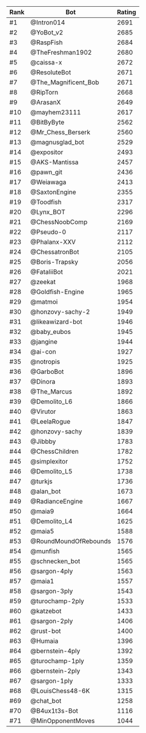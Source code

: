 Rank|Bot|Rating
---|---|---
#1|@Intron014|2691
#2|@YoBot_v2|2685
#3|@RaspFish|2684
#4|@TheFreshman1902|2680
#5|@caissa-x|2672
#6|@ResoluteBot|2671
#7|@The_Magnificent_Bob|2671
#8|@RipTorn|2668
#9|@ArasanX|2649
#10|@mayhem23111|2617
#11|@BitByByte|2562
#12|@Mr_Chess_Berserk|2560
#13|@magnusglad_bot|2529
#14|@expositor|2493
#15|@AKS-Mantissa|2457
#16|@pawn_git|2436
#17|@Weiawaga|2413
#18|@SaxtonEngine|2355
#19|@Toodfish|2317
#20|@Lynx_BOT|2296
#21|@ChessNoobComp|2169
#22|@Pseudo-0|2117
#23|@Phalanx-XXV|2112
#24|@ChessatronBot|2105
#25|@Boris-Trapsky|2056
#26|@FataliiBot|2021
#27|@zeekat|1968
#28|@Goldfish-Engine|1965
#29|@matmoi|1954
#30|@honzovy-sachy-2|1949
#31|@likeawizard-bot|1946
#32|@baby_eubos|1945
#33|@jangine|1944
#34|@ai-con|1927
#35|@notropis|1925
#36|@GarboBot|1896
#37|@Dinora|1893
#38|@The_Marcus|1892
#39|@Demolito_L6|1866
#40|@Virutor|1863
#41|@LeelaRogue|1847
#42|@honzovy-sachy|1839
#43|@Jibbby|1783
#44|@ChessChildren|1782
#45|@simplexitor|1752
#46|@Demolito_L5|1738
#47|@turkjs|1736
#48|@alan_bot|1673
#49|@RadianceEngine|1667
#50|@maia9|1664
#51|@Demolito_L4|1625
#52|@maia5|1588
#53|@RoundMoundOfRebounds|1576
#54|@munfish|1565
#55|@schnecken_bot|1565
#56|@sargon-4ply|1563
#57|@maia1|1557
#58|@sargon-3ply|1543
#59|@turochamp-2ply|1533
#60|@katzebot|1433
#61|@sargon-2ply|1406
#62|@rust-bot|1400
#63|@Humaia|1396
#64|@bernstein-4ply|1392
#65|@turochamp-1ply|1359
#66|@bernstein-2ply|1343
#67|@sargon-1ply|1333
#68|@LouisChess48-6K|1315
#69|@chat_bot|1258
#70|@B4ux1t3s-Bot|1116
#71|@MinOpponentMoves|1044
